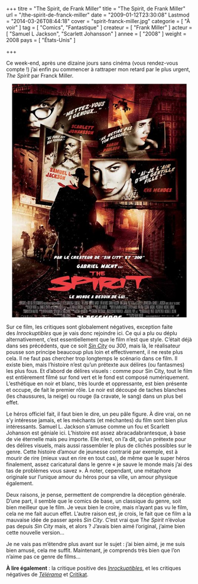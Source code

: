 +++
titre = "The Spirit, de Frank Miller"
title = "The Spirit, de Frank Miller"
url = "/the-spirit-de-franck-miller"
date = "2009-01-12T23:30:08"
Lastmod = "2014-03-26T08:44:18"
cover = "spirit-franck-miller.jpg"
categorie = [ "À voir" ]
tag = [ "Comics", "Fantastique" ]
createur = [ "Frank Miller" ]
acteur = [ "Samuel L Jackson", "Scarlett Johansson" ]
annee = [ "2008" ]
weight = 2008
pays = [ "États-Unis" ]

+++

<p>Ce week-end, après une dizaine jours sans cinéma (vous rendez-vous compte !) j&rsquo;ai enfin pu commencer à rattraper mon retard par le plus urgent, <em>The Spirit</em> par Franck Miller.</p>
<p style="text-align: center;"><a href="http://www.allocine.fr/film/fichefilm_gen_cfilm=114805.html"><img class="alignnone size-full wp-image-1086" title="19031693" src="19031693.jpg" alt="19031693" width="473" height="630" /></a></p>
<p>Sur ce film, les critiques sont globalement négatives, exception faite des <em>Inrockuptibles</em> que je vais donc rejoindre ici. Ce qui a plu ou déplu alternativement, c&rsquo;est essentiellement que le film n&rsquo;est que style. C&rsquo;était déjà dans ses précédents, que ce soit <a href="http://voiretmanger.fr/sin-city-rodriguez-miller/" title="Sin City, Robert Rodriguez et Frank Miller"><em>Sin City</em></a> ou <em>300</em>, mais là, le réalisateur pousse son principe beaucoup plus loin et effectivement, il ne reste plus cela. Il ne faut pas chercher trop longtemps le scénario dans ce film. Il existe bien, mais l&rsquo;histoire n&rsquo;est qu&rsquo;un prétexte aux délires (ou fantasmes) les plus fous. Et d&rsquo;abord de délires visuels : comme pour Sin City, tout le film est entièrement filmé sur fond vert et le fond est composé numériquement. L&rsquo;esthétique en noir et blanc, très lourde et oppressante, est bien présente et occupe, de fait le premier rôle. Le noir est découpé de taches blanches (les chaussures, la neige) ou rouge (la cravate, le sang) dans un plus bel effet.</p>
<p>Le héros officiel fait, il faut bien le dire, un peu pâle figure. À dire vrai, on ne s&rsquo;y intéresse jamais, et les méchants (et méchantes) du film sont bien plus intéressants. Samuel L. Jackson s&rsquo;amuse comme un fou et Scarlett Johanson est géniale ici. L&rsquo;histoire est assez abracadabrantesque, à base de vie éternelle mais peu importe. Elle n&rsquo;est, on l&rsquo;a dit, qu&rsquo;un prétexte pour des délires visuels, mais aussi rassembler le plus de clichés possibles sur le genre. Cette histoire d&rsquo;amour de jeunesse contrarié par exemple, est à mourir de rire (mieux vaut en rire en tout cas), de même que le super héros finalement, assez caricatural dans le genre &laquo;&nbsp;je sauve le monde mais j&rsquo;ai des tas de problèmes vous savez&nbsp;&raquo;. À noter, cependant, une métaphore originale sur l&rsquo;unique amour du héros pour sa ville, un amour physique également.</p>
<p>Deux raisons, je pense, permettent de comprendre la déception générale. D&rsquo;une part, il semble que le comics de base, un classique du genre, soit bien meilleur que le film. Je veux bien le croire, mais n&rsquo;ayant pas vu le film, cela ne me fait aucun effet. L&rsquo;autre raison est, je crois, le fait que ce film a la mauvaise idée de passer après <em>Sin City</em>. C&rsquo;est vrai que T<em>he Spirit</em> n&rsquo;évolue pas depuis <em>Sin City</em> mais, et alors ? J&rsquo;avais bien aimé l&rsquo;original, j&rsquo;aime bien cette nouvelle version&#8230;</p>
<p>Je ne vais pas m&rsquo;étendre plus avant sur le sujet : j&rsquo;ai bien aimé, je me suis bien amusé, cela me suffit. Maintenant, je comprends très bien que l&rsquo;on n&rsquo;aime pas ce genre de films&#8230;</p>
<p><strong>À lire également</strong> : la critique positive des <em><a href="http://www.lesinrocks.com/cine/cinema-article/critique/the-spirit/">Inrockuptibles</a></em>, et les critiques négatives de <em><a href="http://www.telerama.fr/cinema/films/the-spirit,369015,critique.php">Télérama</a></em> et <a href="http://www.critikat.com/The-Spirit.html">Critikat</a>.</p>

